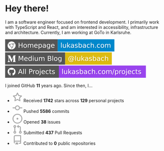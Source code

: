 # Hey there!

I am a software engineer focused on frontend development. I primarily work with TypeScript and React, and am interested in accessibility, infrastructure and architecture. Currently, I am working at GoTo in Karlsruhe.

[![Homepage](./icons/homepage.svg)](https://lukasbach.com)
[![Medium Blog](./icons/medium.svg)](https://medium.com/@lukasbach)
[![My Projects](./icons/projects.svg)](https://lukasbach.com/projects)

I joined GitHub **11** years ago. Since then, I...

- ![](./icons/star.svg) Received **1742** stars across **129** personal projects
- ![](./icons/commit.svg) Pushed **5586** commits
- ![](./icons/issues.svg) Opened **38** issues
- ![](./icons/pr.svg) Submitted **437** Pull Requests
- ![](./icons/repo.svg) Contributed to **0** public repositories
